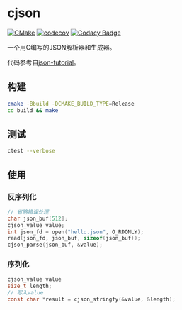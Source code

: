 # cjson

[![CMake](https://github.com/qdslovelife/cjson/actions/workflows/cmake.yml/badge.svg)](https://github.com/qdslovelife/cjson/actions/workflows/cmake.yml)
[![codecov](https://codecov.io/gh/qdslovelife/cjson/branch/main/graph/badge.svg?token=OP2XQAKIYM)](https://codecov.io/gh/qdslovelife/cjson) 
[![Codacy Badge](https://app.codacy.com/project/badge/Grade/7ad3b1a88d0f4534be7df8abb8e87c20)](https://www.codacy.com/gh/qdslovelife/cjson/dashboard?utm_source=github.com&amp;utm_medium=referral&amp;utm_content=qdslovelife/cjson&amp;utm_campaign=Badge_Grade)

一个用C编写的JSON解析器和生成器。

代码参考自[json-tutorial](https://github.com/miloyip/json-tutorial)。

## 构建

``` bash
cmake -Bbuild -DCMAKE_BUILD_TYPE=Release
cd build && make
```

## 测试

``` bash
ctest --verbose
```

## 使用

### 反序列化

``` c
// 省略错误处理
char json_buf[512];
cjson_value value;
int json_fd = open("hello.json", O_RDONLY);
read(json_fd, json_buf, sizeof(json_buf));
cjson_parse(json_buf, &value);
```

### 序列化

``` c
cjson_value value
size_t length;
// 写入value
const char *result = cjson_stringfy(&value, &length);
```
